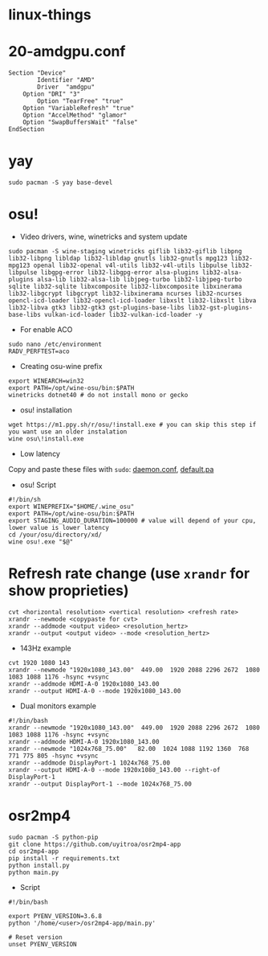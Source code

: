 # linux-things

# 20-amdgpu.conf

```
Section "Device"
        Identifier "AMD"
        Driver  "amdgpu"
	Option "DRI" "3" 
        Option "TearFree" "true"
	Option "VariableRefresh" "true"
	Option "AccelMethod" "glamor"
	Option "SwapBuffersWait" "false"
EndSection
```

# yay

```
sudo pacman -S yay base-devel
```

# osu!
+ Video drivers, wine, winetricks and system update
```
sudo pacman -S wine-staging winetricks giflib lib32-giflib libpng lib32-libpng libldap lib32-libldap gnutls lib32-gnutls mpg123 lib32-mpg123 openal lib32-openal v4l-utils lib32-v4l-utils libpulse lib32-libpulse libgpg-error lib32-libgpg-error alsa-plugins lib32-alsa-plugins alsa-lib lib32-alsa-lib libjpeg-turbo lib32-libjpeg-turbo sqlite lib32-sqlite libxcomposite lib32-libxcomposite libxinerama lib32-libgcrypt libgcrypt lib32-libxinerama ncurses lib32-ncurses opencl-icd-loader lib32-opencl-icd-loader libxslt lib32-libxslt libva lib32-libva gtk3 lib32-gtk3 gst-plugins-base-libs lib32-gst-plugins-base-libs vulkan-icd-loader lib32-vulkan-icd-loader -y
```
+ For enable ACO
```
sudo nano /etc/environment
RADV_PERFTEST=aco
```
+ Creating osu-wine prefix
```export WINEPREFIX="$HOME/.wine_osu"
export WINEARCH=win32
export PATH=/opt/wine-osu/bin:$PATH
winetricks dotnet40 # do not install mono or gecko
```
+ osu! installation
```
wget https://m1.ppy.sh/r/osu/!install.exe # you can skip this step if you want use an older instalation
wine osu\!install.exe
```
+ Low latency

Copy and paste these files with `sudo`: [daemon.conf](https://cdn.discordapp.com/attachments/787140086151774248/798790395537784855/daemon.conf), [default.pa](https://cdn.discordapp.com/attachments/787140086151774248/798790398126063636/default.pa)

+ osu! Script
```
#!/bin/sh
export WINEPREFIX="$HOME/.wine_osu" 
export PATH=/opt/wine-osu/bin:$PATH 
export STAGING_AUDIO_DURATION=100000 # value will depend of your cpu, lower value is lower latency
cd /your/osu/directory/xd/
wine osu!.exe "$@"
```

# Refresh rate change (use ```xrandr``` for show proprieties)

```
cvt <horizontal resolution> <vertical resolution> <refresh rate>
xrandr --newmode <copypaste for cvt> 
xrandr --addmode <output video> <resolution_hertz>
xrandr --output <output video> --mode <resolution_hertz>
```
+ 143Hz example
```
cvt 1920 1080 143
xrandr --newmode "1920x1080_143.00"  449.00  1920 2088 2296 2672  1080 1083 1088 1176 -hsync +vsync
xrandr --addmode HDMI-A-0 1920x1080_143.00
xrandr --output HDMI-A-0 --mode 1920x1080_143.00 
```
+ Dual monitors example
```
#!/bin/bash
xrandr --newmode "1920x1080_143.00"  449.00  1920 2088 2296 2672  1080 1083 1088 1176 -hsync +vsync
xrandr --addmode HDMI-A-0 1920x1080_143.00
xrandr --newmode "1024x768_75.00"   82.00  1024 1088 1192 1360  768 771 775 805 -hsync +vsync   
xrandr --addmode DisplayPort-1 1024x768_75.00
xrandr --output HDMI-A-0 --mode 1920x1080_143.00 --right-of DisplayPort-1
xrandr --output DisplayPort-1 --mode 1024x768_75.00
```

# osr2mp4
```
sudo pacman -S python-pip
git clone https://github.com/uyitroa/osr2mp4-app
cd osr2mp4-app
pip install -r requirements.txt
python install.py
python main.py
```
+ Script
```
#!/bin/bash

export PYENV_VERSION=3.6.8
python '/home/<user>/osr2mp4-app/main.py'

# Reset version
unset PYENV_VERSION
```
